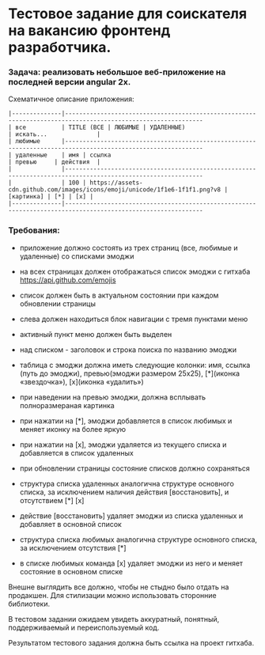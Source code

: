 # Тестовое задание для соискателя на вакансию фронтенд разработчика.

### Задача: реализовать небольшое веб-приложение на последней версии angular 2x.

Схематичное описание приложения:

```code
|--------------|-------------------------------------------------------------------------------------------------------------
| все          | TITLE (ВСЕ | ЛЮБИМЫЕ | УДАЛЕННЫЕ)                                                 | искать...              |
| любимые      |-------------------------------------------------------------------------------------------------------------
| удаленные    | имя | ссылка                                                                      | превью     | действия  |
|              |-------------------------------------------------------------------------------------------------------------
|              | 100 | https://assets-cdn.github.com/images/icons/emoji/unicode/1f1e6-1f1f1.png?v8 | [картинка] | [*] | [x] |
|--------------|-------------------------------------------------------------------------------------------------------------
```

### Требования:

- приложение должно состоять из трех страниц (все, любимые и удаленные) со списками эмоджи

- на всех страницах должен отображаться список эмоджи с гитхаба https://api.github.com/emojis 

- список должен быть в актуальном состоянии при каждом обновлении страницы

- слева должен находиться блок навигации с тремя пунктами меню

- активный пункт меню должен быть выделен

- над списком - заголовок и строка поиска по названию эмоджи

- таблица с эмоджи должна иметь следующие колонки: имя, ссылка (путь до эмоджи), превью(эмоджи размером 25x25), [*](иконка «звездочка»), [x](иконка «удалить»)

- при наведении на превью эмоджи, должна всплывать полноразмераная картинка

- при нажатии на [*], эмоджи добавляется в список любимых и меняет иконку на более яркую

- при нажатии на [x], эмоджи удаляется из текущего списка и добавляется в список удаленных

- при обновлении страницы состояние списков должно сохраняться

- структура списка удаленных аналогична структуре основного списка, за исключением наличия действия [восстановить], и отсутствием [*] [x]

- действие [восстановить] удаляет эмоджи из списка удаленных и добавляет в основной список

- структура списка любимых аналогична структуре основного списка, за исключением отсутствия [*]

- в списке любимых команда [x] удаляет эмоджи из него и меняет состояние в основном списке

Внешне выглядить все должно, чтобы не стыдно было отдать на продакшен. Для стилизации можно использовать сторонние библиотеки.

В тестовом задании ожидаем увидеть аккуратный, понятный, поддерживаемый и переиспользуемый код.

Результатом тестового задания должна быть ссылка на проект гитхаба.
